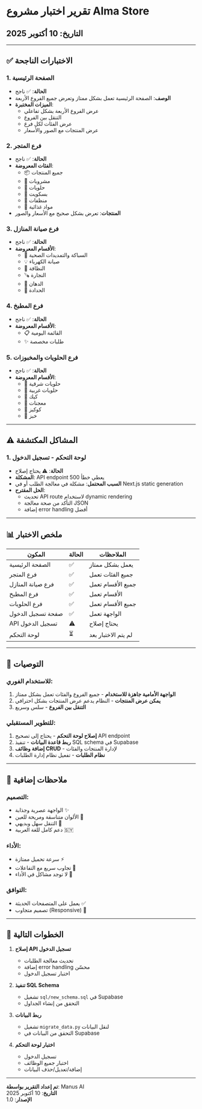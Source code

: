 # تقرير اختبار مشروع Alma Store

## التاريخ: 10 أكتوبر 2025

---

## ✅ الاختبارات الناجحة

### 1. الصفحة الرئيسية
- **الحالة**: ✅ ناجح
- **الوصف**: الصفحة الرئيسية تعمل بشكل ممتاز وتعرض جميع الفروع الأربعة
- **الميزات المختبرة**:
  - عرض الفروع الأربعة بشكل تفاعلي
  - التنقل بين الفروع
  - عرض الفئات لكل فرع
  - عرض المنتجات مع الصور والأسعار

### 2. فرع المتجر
- **الحالة**: ✅ ناجح
- **الفئات المعروضة**:
  - 📦 جميع المنتجات
  - 🥤 مشروبات
  - 🍬 حلويات
  - 🍪 بسكويت
  - 🧽 منظفات
  - 🥫 مواد غذائية
- **المنتجات**: تعرض بشكل صحيح مع الأسعار والصور

### 3. فرع صيانة المنازل
- **الحالة**: ✅ ناجح
- **الأقسام المعروضة**:
  - 🚰 السباكة والتمديدات الصحية
  - 💡 صيانة الكهرباء
  - 🧹 النظافة
  - 🪚 النجارة
  - 🎨 الدهان
  - 🔨 الحدادة

### 4. فرع المطبخ
- **الحالة**: ✅ ناجح
- **الأقسام المعروضة**:
  - 📋 القائمة اليومية
  - ✨ طلبات مخصصة

### 5. فرع الحلويات والمخبوزات
- **الحالة**: ✅ ناجح
- **الأقسام المعروضة**:
  - 🧁 حلويات شرقية
  - 🍰 حلويات غربية
  - 🎂 كيك
  - 🥐 معجنات
  - 🍪 كوكيز
  - 🍞 خبز

---

## ⚠️ المشاكل المكتشفة

### 1. لوحة التحكم - تسجيل الدخول
- **الحالة**: ⚠️ يحتاج إصلاح
- **المشكلة**: API endpoint يعطي خطأ 500
- **السبب المحتمل**: مشكلة في معالجة الطلب أو في Next.js static generation
- **الحل المقترح**: 
  - تحديث API route لاستخدام dynamic rendering
  - التأكد من صحة معالجة JSON
  - إضافة error handling أفضل

---

## 📊 ملخص الاختبار

| المكون | الحالة | الملاحظات |
|--------|--------|-----------|
| الصفحة الرئيسية | ✅ | يعمل بشكل ممتاز |
| فرع المتجر | ✅ | جميع الفئات تعمل |
| فرع صيانة المنازل | ✅ | جميع الأقسام تعمل |
| فرع المطبخ | ✅ | الأقسام تعمل |
| فرع الحلويات | ✅ | جميع الأقسام تعمل |
| صفحة تسجيل الدخول | ✅ | الواجهة تعمل |
| API تسجيل الدخول | ⚠️ | يحتاج إصلاح |
| لوحة التحكم | ⏳ | لم يتم الاختبار بعد |

---

## 🎯 التوصيات

### للاستخدام الفوري:
1. **الواجهة الأمامية جاهزة للاستخدام** - جميع الفروع والفئات تعمل بشكل ممتاز
2. **يمكن عرض المنتجات** - النظام يدعم عرض المنتجات بشكل احترافي
3. **التنقل بين الفروع** - سلس وسريع

### للتطوير المستقبلي:
1. **إصلاح لوحة التحكم** - يحتاج إلى تصحيح API endpoint
2. **ربط قاعدة البيانات** - تنفيذ SQL schema في Supabase
3. **إضافة وظائف CRUD** - لإدارة المنتجات والفئات
4. **نظام الطلبات** - تفعيل نظام إدارة الطلبات

---

## 📝 ملاحظات إضافية

### التصميم:
- الواجهة عصرية وجذابة ✨
- الألوان متناسقة ومريحة للعين 🎨
- التنقل سهل وبديهي 🚀
- دعم كامل للغة العربية 🇸🇾

### الأداء:
- سرعة تحميل ممتازة ⚡
- تجاوب سريع مع التفاعلات 💨
- لا توجد مشاكل في الأداء 🏃

### التوافق:
- يعمل على المتصفحات الحديثة ✅
- تصميم متجاوب (Responsive) 📱

---

## 🔧 الخطوات التالية

1. **إصلاح API تسجيل الدخول**
   - تحديث معالجة الطلبات
   - إضافة error handling محسّن
   - اختبار تسجيل الدخول

2. **تنفيذ SQL Schema**
   - تشغيل `sql/new_schema.sql` في Supabase
   - التحقق من إنشاء الجداول

3. **ربط البيانات**
   - تشغيل `migrate_data.py` لنقل البيانات
   - التحقق من البيانات في Supabase

4. **اختبار لوحة التحكم**
   - تسجيل الدخول
   - اختبار جميع الوظائف
   - إضافة/تعديل/حذف البيانات

---

**تم إعداد التقرير بواسطة**: Manus AI  
**التاريخ**: 10 أكتوبر 2025  
**الإصدار**: 1.0

